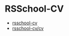 # RSSchool-CV

- [rsschool-cv](https://fronte-finem.github.io/rsschool-cv)
- [rsschool-cv/cv](https://fronte-finem.github.io/rsschool-cv/cv)
